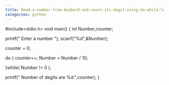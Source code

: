 ```yaml
---
title: Read-a-number-from-keybord-and-count-its-degit-using-do-while-loop
categories: python
---
```


#include&lt;stdio.h&gt;
void main()
{
int Number,counter;

printf(" Enter a number ");
scanf("%d",&amp;Number);

counter = 0;

do
{
counter++;
Number = Number / 10;

}while( Number != 0 );

printf(" Number of degits are %d.",counter);
}